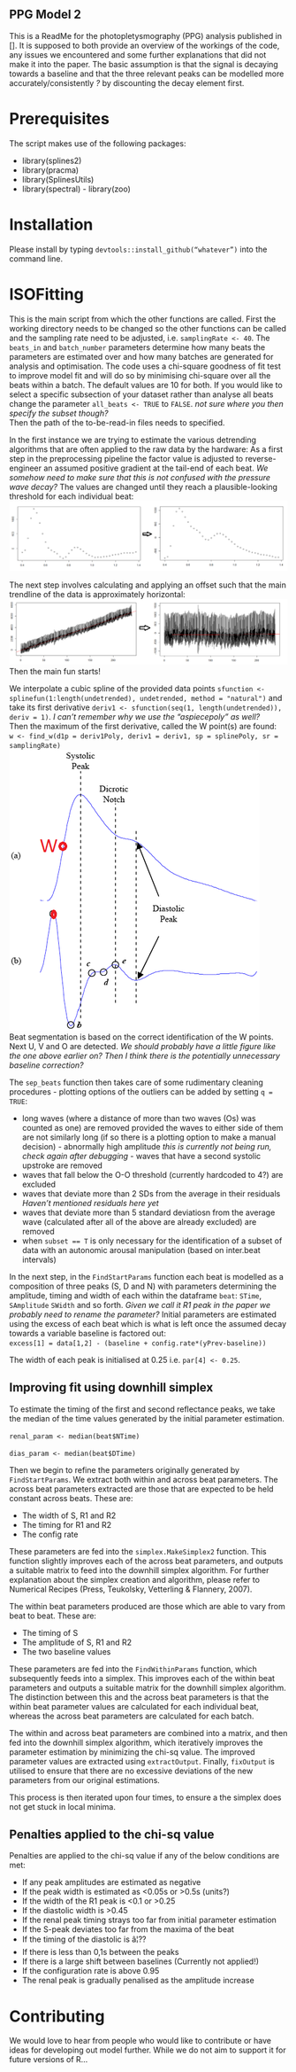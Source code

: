 PPG Model 2
-----------

This is a ReadMe for the photopletysmography (PPG) analysis published in
\[\]. It is supposed to both provide an overview of the workings of the
code, any issues we encountered and some further explanations that did
not make it into the paper. The basic assumption is that the signal is
decaying towards a baseline and that the three relevant peaks can be
modelled more accurately/consistently *?* by discounting the decay
element first.

Prerequisites
=============

The script makes use of the following packages:  
- library(splines2)  
- library(pracma)  
- library(SplinesUtils)  
- library(spectral) - library(zoo)

Installation
============

Please install by typing `devtools::install_github(“whatever”)` into the
command line.

ISOFitting
==========

This is the main script from which the other functions are called. First
the working directory needs to be changed so the other functions can be
called and the sampling rate need to be adjusted,
i.e. `samplingRate <- 40`. The `beats_in` and `batch_number` parameters
determine how many beats the parameters are estimated over and how many
batches are generated for analysis and optimisation. The code uses a
chi-square goodness of fit test to improve model fit and will do so by
minimising chi-square over all the beats within a batch. The default
values are 10 for both. If you would like to select a specific
subsection of your dataset rather than analyse all beats change the
parameter `all_beats <- TRUE` to `FALSE`. *not sure where you then
specify the subset though?*  
Then the path of the to-be-read-in files needs to specified.

In the first instance we are trying to estimate the various detrending
algorithms that are often applied to the raw data by the hardware: As a
first step in the preprocessing pipeline the factor value is adjusted to
reverse-engineer an assumed positive gradient at the tail-end of each
beat. *We somehow need to make sure that this is not confused with the
pressure wave decay?* The values are changed until they reach a
plausible-looking threshold for each individual beat:
![](factorvalue.png)

The next step involves calculating and applying an offset such that the
main trendline of the data is approximately horizontal: ![](offset1.png)
Then the main fun starts!

We interpolate a cubic spline of the provided data points
`sfunction <- splinefun(1:length(undetrended), undetrended, method = "natural")`
and take its first derivative
`deriv1 <- sfunction(seq(1, length(undetrended)), deriv = 1)`. *I can’t
remember why we use the “aspiecepoly” as well?*  
Then the maximum of the first derivative, called the W point(s) are
found:  
`w <- find_w(d1p = deriv1Poly, deriv1 = deriv1, sp = splinePoly, sr = samplingRate)`
![](Wpoint.png)  
Beat segmentation is based on the correct identification of the W
points.  
Next U, V and O are detected. *We should probably have a little figure
like the one above earlier on?* *Then I think there is the potentially
unnecessary baseline correction?*

The `sep_beats` function then takes care of some rudimentary cleaning
procedures - plotting options of the outliers can be added by setting
`q = TRUE`:  
- long waves (where a distance of more than two waves (Os) was counted
as one) are removed provided the waves to either side of them are not
similarly long (if so there is a plotting option to make a manual
decision) - abnormally high amplitude *this is currently not being run,
check again after debugging* - waves that have a second systolic
upstroke are removed  
- waves that fall below the O-O threshold (currently hardcoded to 4?)
are excluded  
- waves that deviate more than 2 SDs from the average in their residuals
*Haven’t mentioned residuals here yet*  
- waves that deviate more than 5 standard deviatiosn from the average
wave (calculated after all of the above are already excluded) are
removed  
- when `subset == T` is only necessary for the identification of a
subset of data with an autonomic arousal manipulation (based on
inter.beat intervals)

In the next step, in the `FindStartParams` function each beat is
modelled as a composition of three peaks (S, D and N) with parameters
determining the amplitude, timing and width of each within the dataframe
`beat`: `STime`, `SAmplitude` `SWidth` and so forth. *Given we call it
R1 peak in the paper we probably need to rename the parameter?* Initial
parameters are estimated using the excess of each beat which is what is
left once the assumed decay towards a variable baseline is factored
out:  
`excess[1] = data[1,2] - (baseline + config.rate*(yPrev-baseline))`

The width of each peak is initialised at 0.25 i.e. `par[4] <- 0.25`.

Improving fit using downhill simplex
------------------------------------

To estimate the timing of the first and second reflectance peaks, we
take the median of the time values generated by the initial parameter
estimation.

`renal_param <- median(beat$NTime)`

`dias_param <- median(beat$DTime)`

Then we begin to refine the parameters originally generated by
`FindStartParams`. We extract both within and across beat parameters.
The across beat parameters extracted are those that are expected to be
held constant across beats. These are:

-   The width of S, R1 and R2
-   The timing for R1 and R2
-   The config rate

These parameters are fed into the `simplex.MakeSimplex2` function. This
function slightly improves each of the across beat parameters, and
outputs a suitable matrix to feed into the downhill simplex algorithm.
For further explanation about the simplex creation and algorithm, please
refer to Numerical Recipes (Press, Teukolsky, Vetterling & Flannery,
2007).

The within beat parameters produced are those which are able to vary
from beat to beat. These are:

-   The timing of S
-   The amplitude of S, R1 and R2
-   The two baseline values

These parameters are fed into the `FindWithinParams` function, which
subsequently feeds into a simplex. This improves each of the within beat
parameters and outputs a suitable matrix for the downhill simplex
algorithm. The distinction between this and the across beat parameters
is that the within beat parameter values are calculated for each
individual beat, whereas the across beat parameters are calculated for
each batch.

The within and across beat parameters are combined into a matrix, and
then fed into the downhill simplex algorithm, which iteratively improves
the parameter estimation by minimizing the chi-sq value. The improved
parameter values are extracted using `extractOutput`. Finally,
`fixOutput` is utilised to ensure that there are no excessive deviations
of the new parameters from our original estimations.

This process is then iterated upon four times, to ensure a the simplex
does not get stuck in local minima.

Penalties applied to the chi-sq value
-------------------------------------

Penalties are applied to the chi-sq value if any of the below conditions
are met:

-   If any peak amplitudes are estimated as negative
-   If the peak width is estimated as &lt;0.05s or &gt;0.5s (units?)
-   If the width of the R1 peak is &lt;0.1 or &gt;0.25
-   If the diastolic width is &gt;0.45
-   If the renal peak timing strays too far from initial parameter
    estimation
-   If the S-peak deviates too far from the maxima of the beat
-   If the timing of the diastolic is â¦??
-   If there is less than 0,1s between the peaks
-   If there is a large shift between baselines (Currently not applied!)
-   If the configuration rate is above 0.95
-   The renal peak is gradually penalised as the amplitude increase

Contributing
============

We would love to hear from people who would like to contribute or have
ideas for developing out model further. While we do not aim to support
it for future versions of R…
